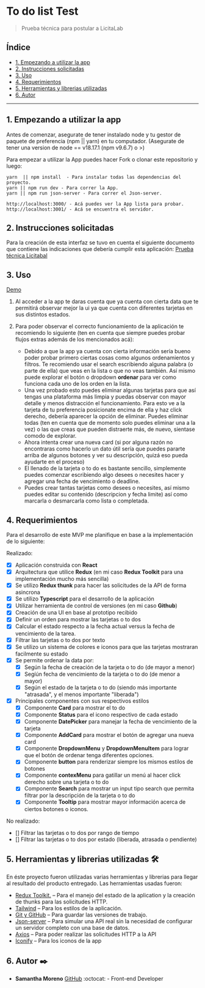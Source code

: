 # To do list Test

> Prueba técnica para postular a LicitaLab

## Índice

* [1. Empezando a utilizar la app](#1-empezando-a-utilizar-la-app)
* [2. Instrucciones solicitadas](#2-instrucciones-solicitadas)
* [3. Uso](#3-uso)
* [4. Requerimientos](#4-requerimientos)
* [5. Herramientas y librerias utilizadas](#5-herramientas-y-librerias-utilizadas)
* [6. Autor](#6-autor)

***

## 1. Empezando a utilizar la app

Antes de comenzar, asegurate de tener instalado node y tu gestor de paquete de preferencia (npm || yarn) en tu computador.
(Asegurate de tener una version de node == v18.17.1 (npm v9.6.7) o >)

Para empezar a utilizar la App puedes hacer Fork o clonar este repositorio y luego:

```
yarn  || npm install  - Para instalar todas las dependencias del proyecto.
yarn || npm run dev - Para correr la App.
yarn || npm run json-server - Para correr el Json-server.
```

```
http://localhost:3000/ - Acá puedes ver la App lista para probar.
http://localhost:3001/ - Acá se encuentra el servidor.
```

## 2. Instrucciones solicitadas

Para la creación de esta interfaz se tuvo en cuenta el siguiente documento que contiene las indicaciones que debería cumplir esta aplicación:
[Prueba técnica Licitabal](https://docs.google.com/document/d/1gCxteC8MJAYAllIwuoyj63R4DgQhJm9-ziTdTZAwE4w/edit#heading=h.cw1kvgd27tpl)

## 3. Uso
[Demo](https://drive.google.com/file/d/1h78SjskeQI2YizQzLa9nTxFSbSZFjQY6/view?usp=sharing)

1. Al acceder a la app te daras cuenta que ya cuenta con cierta data que te permitirá observar mejor la ui ya que cuenta con diferentes tarjetas en sus distintos estados.

2. Para poder observar el correcto funcionamiento de la aplicación te recomiendo lo siguiente (ten en cuenta que siempre puedes probar flujos extras además de los mencionados acá):

    * Debido a que la app ya cuenta con cierta información sería bueno poder probar primero ciertas cosas como algunos ordenamientos y filtros. Te recomiendo usar el search escribiendo alguna palabra (o parte de ella) que veas en la lista o que no veas también. Así mismo puede explorar el botón o dropdown **ordenar** para ver como funciona cada uno de los orden en la lista.
    * Una vez probado esto puedes eliminar algunas tarjetas para que así tengas una plataforma más limpia y puedas observar con mayor detalle y menos distracción el funcionamiento. Para esto ve a la tarjeta de tu preferencia posicionate encima de ella y haz click derecho, debería aparecer la opción de eliminar. Puedes eliminar todas (ten en cuenta que de momento solo puedes eliminar una a la vez) o las que creas que pueden distraerte más, de nuevo, sientase comodo de explorar.
    * Ahora intenta crear una nueva card (si por alguna razón no encontraras como hacerlo un dato útil sería que puedes pararte arriba de algunos botones y ver su descripción, quizá eso pueda ayudarte en el proceso)
    * El llenado de la tarjeta o to do es bastante sencillo, simplemente puedes comenzar escribiendo algo desees o necesites hacer y agregar una fecha de vencimiento o deadline.
    * Puedes crear tantas tarjetas como desees o necesites, así mismo puedes editar su contenido (descripcion y fecha limite) así como marcarla o desmarcarla como lista o completada.

## 4. Requerimientos

Para el desarrollo de este MVP me planifique en base a la implementación de lo siguiente:

Realizado:

* [x] Aplicación construida con **React**
* [x] Arquitectura que utilice **Redux** (en mi caso **Redux Toolkit** para una implementación mucho más sencilla)
* [x] Se utilizo **Redux thunk** para hacer las solicitudes de la API de forma asincrona
* [X] Se utilizo **Typescript** para el desarrollo de la aplicación
* [x] Utilizar herramienta de control de versiones (en mi caso **Github**)
* [x] Creación de una UI en base al prototipo recibido
* [x] Definir un orden para mostrar las tarjetas o to dos
* [x] Calcular el estado respecto a la fecha actual versus la fecha de vencimiento de la tarea.
* [x] Filtrar las tarjetas o to dos por texto
* [x] Se utilizo un sistema de colores e iconos para que las tarjetas mostraran facilmente su estado
* [x] Se permite ordenar la data por:
  * [x] Según la fecha de creación de la tarjeta o to do (de mayor a menor)
  * [x] Segíún fecha de vencimiento de la tarjeta o to do (de menor a mayor)
  * [x] Según el estado de la tarjeta o to do (siendo más importante "atrasada", y el menos importante "liberada")
* [x] Principales componentes con sus respectivos estilos
  * [x] Componente **Card** para mostrar el to do
  * [x] Componente **Status** para el icono respectivo de cada estado
  * [x] Componente **DatePicker** para manejar la fecha de vencimiento de la tarjeta
  * [x] Componente **AddCard** para mostrar el botón de agregar una nueva card
  * [x] Componente **DropdownMenu** y **DropdownMenuItem** para lograr que el botón de ordenar tenga diferentes opciones.
  * [x] Componente **button** para renderizar siempre los mismos estilos de botones
  * [x] Componente **contexMenu** para gatillar un menú al hacer click derecho sobre una tarjeta o to do
  * [x] Componente **Search** para mostrar un input tipo search que permita filtrar por la descripción de la tarjeta o to do
  * [x] Componente **Tooltip** para mostrar mayor información acerca de ciertos botones o iconos.

No realizado:

* [] Filtrar las tarjetas o to dos por rango de tiempo
* [] Filtrar las tarjetas o to dos por estado (liberada, atrasada o pendiente)

## 5. Herramientas y librerias utilizadas 🛠️

En éste proyecto fueron utilizadas varias herramientas y librerias para llegar al resultado del producto entregado.
Las herramientas usadas fueron:

* [Redux Toolkit.](https://redux-toolkit.js.org) – Para el manejo del estado de la aplication y la creación de thunks para las solicitudes HTTP.
* [Tailwind](https://tailwindcss.com) – Para los estilos de la aplicación.
* [Git y GitHub](https://github.com/xsamynox/to-do-list-test) – Para guardar las versiones de trabajo.
* [Json-server](https://github.com/typicode/json-server) – Para simular una API real sin la necesidad de configurar un servidor completo con una base de datos.
* [Axios](https://axios-http.com) – Para poder realizar las solicitudes HTTP a la API
* [Iconify](https://icon-sets.iconify.design/) – Para los iconos de la app

## 6. Autor ✒️

* **Samantha Moreno** [GitHub](https://github.com/xsamynox) :octocat: - Front-end Developer
